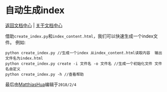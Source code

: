 自动生成index
==========

[返回文档中心](/index.html) | [关于文档中心](content.html)

借助`create_index.py`和`index_content.html`，我们可以快速生成一个index文件。
例如:

```
python create_index.py //生成一个index 从index_content.html读取内容  输出文件名为index.html
python create_index.py create -i 文件名 -o 文件名 //生成一个初始化文件 文件名自定义
python create_index.py -h //查看帮助
```

最后由[MatthiasHua](https://github.com/MatthiasHua)编辑于`2018/2/4`
